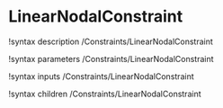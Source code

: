 <!-- MOOSE Documentation Stub: Remove this when content is added. -->

# LinearNodalConstraint
!syntax description /Constraints/LinearNodalConstraint

!syntax parameters /Constraints/LinearNodalConstraint

!syntax inputs /Constraints/LinearNodalConstraint

!syntax children /Constraints/LinearNodalConstraint
